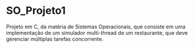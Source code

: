 # SO_Projeto1
Projeto em C, da matéria de Sistemas Operacionais, que consiste em uma implementação de um simulador
multi-thread de um restaurante, que deve gerenciar múltiplas tarefas concorrente.
